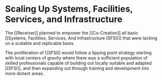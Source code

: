 # Scaling Up Systems, Facilities, Services, and Infrastructure

The [[Receiver]] planned to empower the [[Co-Creation]] all basic [[Systems, Facilities, Services, And Infrastructure (SFSI)]]  that were lacking on a scalable and replicable basis. 

The proliferation of [[SFSI]] would follow a tipping point strategy starting with local centers of gravity where there was a sufficient population of skilled professionals capable of building out locally suitable and adapted [[SFSI]], and then expanding out through training and development into more distant areas. 